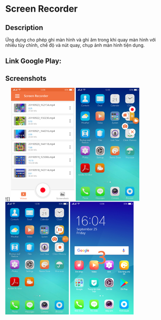 # Screen Recorder

## Description
Ứng dụng cho phép ghi màn hình và ghi âm trong khi quay màn hình với nhiều tùy chỉnh, chế độ và nút quay, chụp ảnh màn hình tiện dụng.

## Link Google Play: 

## Screenshots
![]
<img src="./screenshots/7_Video.png" width="200">
<img src="./screenshots/3_Screen3.png" width="200">
<img src="./screenshots/5_Screen5.png" width="200">
<img src="./screenshots/0.2_countdown 3 seconds.png" width="200">